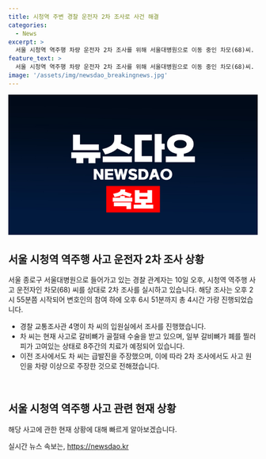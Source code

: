 ```yaml
---
title: 시청역 주변 경찰 운전자 2차 조사로 사건 해결
categories:
  - News
excerpt: >
  서울 시청역 역주행 차량 운전자 2차 조사를 위해 서울대병원으로 이동 중인 차모(68)씨. 경찰은 입원 중인 차씨를 찾아 4명의 조사관들이 변호인과 함께 4시간 가량 조사 진행. 차씨는 계속해서 급발진 주장하며, 갈비뼈 골절 등 중상을 입고 입원 중. 사고 원인과 관련한 재조사가 계속되고 있는 상황.
feature_text: >
  서울 시청역 역주행 차량 운전자 2차 조사를 위해 서울대병원으로 이동 중인 차모(68)씨. 경찰은 입원 중인 차씨를 찾아 4명의 조사관들이 변호인과 함께 4시간 가량 조사 진행. 차씨는 계속해서 급발진 주장하며, 갈비뼈 골절 등 중상을 입고 입원 중. 사고 원인과 관련한 재조사가 계속되고 있는 상황.
image: '/assets/img/newsdao_breakingnews.jpg'
---
```


<p><img src="/assets/img/newsdao_breakingnews.jpg" alt="implanttips 속보" /></p>

<h2 data-ke-size="size26">서울 시청역 역주행 사고 운전자 2차 조사 상황</h2>

<p>서울 종로구 서울대병원으로 들어가고 있는 경찰 관계자는 10일 오후, 시청역 역주행 사고 운전자인 차모(68) 씨를 상대로 2차 조사를 실시하고 있습니다. 해당 조사는 오후 2시 55분쯤 시작되어 변호인의 참여 하에 오후 6시 51분까지 총 4시간 가량 진행되었습니다. </p>

<ul>
  <li>경찰 교통조사관 4명이 차 씨의 입원실에서 조사를 진행했습니다.</li>
  <li>차 씨는 현재 사고로 갈비뼈가 골절돼 수술을 받고 있으며, 일부 갈비뼈가 폐를 찔러 피가 고여있는 상태로 8주간의 치료가 예정되어 있습니다.</li>
  <li>이전 조사에서도 차 씨는 급발진을 주장했으며, 이에 따라 2차 조사에서도 사고 원인을 차량 이상으로 주장한 것으로 전해졌습니다.</li>
</ul>

<p data-ke-size="size16">&nbsp;</p>

<h2 data-ke-size="size26">서울 시청역 역주행 사고 관련 현재 상황</h2>

<p>해당 사고에 관한 현재 상황에 대해 빠르게 알아보겠습니다.</p>
실시간 뉴스 속보는, <a href="https://newsdao.kr" rel="dofollow">https://newsdao.kr</a>



